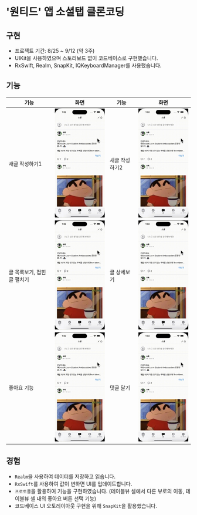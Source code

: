# '원티드' 앱 소셜탭 클론코딩


## 구현

- 프로젝트 기간: 8/25 ~ 9/12 (약 3주)
- UIKit을 사용하였으며 스토리보드 없이 코드베이스로 구현했습니다.
- RxSwift, Realm, SnapKit, IQKeyboardManager를 사용했습니다.

## 기능
| 기능  | 화면 | 기능  | 화면 |
| ------------- | ------------- | ------------- | ------------- |
| 새글 작성하기1      | <img src="https://github.com/jisulee154/social-board/blob/main/images/post_write_topCell.gif" width="200">    |새글 작성하기2      | <img src="https://github.com/jisulee154/social-board/blob/main/images/post_write_topCell.gif" width="200">      |
| 글 목록보기, 접힌 글 펼치기      | <img src="https://github.com/jisulee154/social-board/blob/main/images/post_write_topCell.gif" width="200">      |글 상세보기      | <img src="https://github.com/jisulee154/social-board/blob/main/images/post_write_topCell.gif" width="200">      |
| 좋아요 기능      | <img src="https://github.com/jisulee154/social-board/blob/main/images/post_write_topCell.gif" width="200">      |댓글 달기      | <img src="https://github.com/jisulee154/social-board/blob/main/images/post_write_topCell.gif" width="200">      |

## 경험
- `Realm`을 사용하여 데이터를 저장하고 읽습니다.
- `RxSwift`를 사용하여 값이 변하면 UI를 업데이트합니다.
- `프로토콜`을 활용하여 기능을 구현하였습니다.
(테이블뷰 셀에서 다른 뷰로의 이동, 테이블뷰 셀 내의 좋아요 버튼 선택 기능)
- 코드베이스 UI 오토레이아웃 구현을 위해 `SnapKit`을 활용했습니다.
